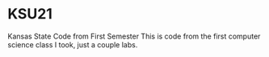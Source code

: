 # KSU21
Kansas State Code from First Semester
This is code from the first computer science class I took, just a couple labs.
